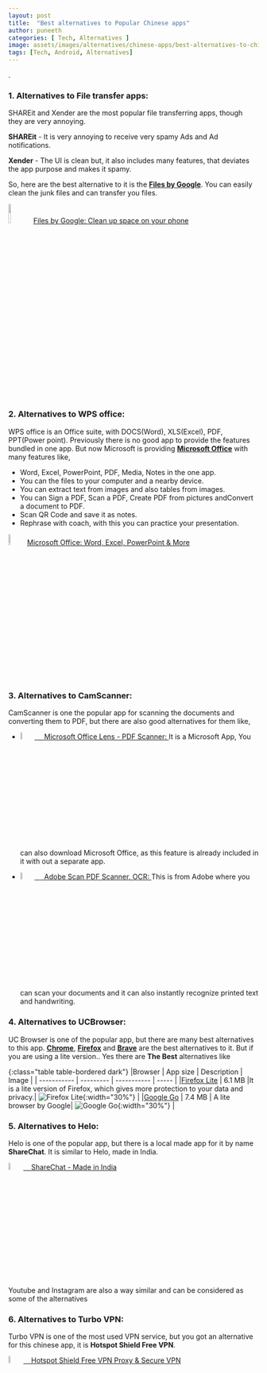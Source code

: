 ```yaml
---
layout: post
title:  "Best alternatives to Popular Chinese apps"
author: puneeth
categories: [ Tech, Alternatives ]
image: assets/images/alternatives/chinese-apps/best-alternatives-to-chinese-apps.png
tags: [Tech, Android, Alternatives]
---
```

.
### 1. Alternatives to File transfer apps:

SHAREit and Xender are the most popular file transferring apps, though they are very annoying.

**SHAREit** - It is very annoying to receive very spamy Ads and Ad notifications.

**Xender**  - The UI is clean but, it also includes many features, that deviates the app purpose and makes it spamy.

So, here are the best alternative to it is the [**Files by Google**](https://play.google.com/store/apps/details?id=com.google.android.apps.nbu.files&hl=en_IN). You can easily clean the junk files and can transfer you files.

<p align="">
  <a href="https://play.google.com/store/apps/details?id=com.google.android.apps.nbu.files&hl=en_IN"><img width="10%" src="{{ site.baseurl }}/assets/images/alternatives/chinese-apps/filesgo.png"><bold>Files by Google: Clean up space on your phone</bold></a>
</p>

### 2. Alternatives to WPS office:

WPS office is an Office suite, with DOCS(Word), XLS(Excel), PDF, PPT(Power point). Previously there is no good app to provide the features bundled in one app. But now Microsoft is providing [**Microsoft Office**](https://play.google.com/store/apps/details?id=com.microsoft.office.officehubrow&hl=en_IN) with many features like,
- Word, Excel, PowerPoint, PDF, Media, Notes in the one app.
- You can the files to your computer and a nearby device.
- You can extract text from images and also tables from images.
- You can Sign a PDF, Scan a PDF, Create PDF from pictures andConvert a document to PDF.
- Scan QR Code and save it as notes.
- Rephrase with coach, with this you can practice your presentation.

<p align="">
  <a href="https://play.google.com/store/apps/details?id=com.microsoft.office.officehubrow&hl=en_IN"><img width="7.5%" src="{{ site.baseurl }}/assets/images/alternatives/chinese-apps/microsoft-office.png"><bold>Microsoft Office: Word, Excel, PowerPoint & More</bold></a>
</p>

### 3. Alternatives to CamScanner:

CamScanner is one the popular app for scanning the documents and converting them to PDF, but there are also good alternatives for them like,
+ <p align="">
  <a href="https://play.google.com/store/apps/details?id=com.microsoft.office.officelens&hl=en_IN"><img width="6%" src="{{ site.baseurl }}/assets/images/alternatives/chinese-apps/microsoft-office-lens.png">&nbsp;&nbsp;&nbsp;&nbsp;&nbsp;<bold>Microsoft Office Lens - PDF Scanner: </bold></a>It is a Microsoft App, You can also download Microsoft Office, as this feature is already included in it with out a separate app.
  </p>

+ <p align="">
  <a href="https://play.google.com/store/apps/details?id=com.adobe.scan.android&hl=en_IN"><img width="6%" src="{{ site.baseurl }}/assets/images/alternatives/chinese-apps/adobe-scan.png">&nbsp;&nbsp;&nbsp;&nbsp;&nbsp;<bold>Adobe Scan PDF Scanner, OCR: </bold></a>This is from Adobe where you can scan your documents and it can also instantly recognize printed text and handwriting.
  </p>

### 4. Alternatives to UCBrowser:

UC Browser is one of the popular app, but there are many best alternatives to this app. 
[**Chrome**](https://play.google.com/store/apps/details?id=com.android.chrome&hl=en_IN), [**Firefox**](https://play.google.com/store/apps/details?id=org.mozilla.firefox&hl=en_IN) and [**Brave**](https://play.google.com/store/apps/details?id=com.brave.browser&hl=en_IN) are the best alternatives to it. 
But if you are using a lite version.. Yes there are **The Best** alternatives like

{:class="table table-bordered dark"}
|Browser         | App size  | Description | Image |
| -----------    | --------- | ----------- | ----- |
|[Firefox Lite](https://play.google.com/store/apps/details?id=org.mozilla.rocket&hl=en_IN)    | 6.1 MB    |It is a lite version of Firefox, which gives more protection to your data and privacy.| ![Firefox Lite]({{site.baseurl}}/assets/images/alternatives/chinese-apps/firefox-lite.png){:width="30%"} |
|[Google Go](https://play.google.com/store/apps/details?id=com.google.android.apps.searchlite&hl=en_IN)       | 7.4 MB    | A lite browser by Google| ![Google Go]({{site.baseurl}}/assets/images/alternatives/chinese-apps/google-go.png){:width="30%"} |

### 5. Alternatives to Helo:

Helo is one of the popular app, but there is a local made app for it by name **ShareChat**. It is similar to Helo, made in India.

<p align="">
  <a href="https://play.google.com/store/apps/details?id=in.mohalla.sharechat"><img width="6%" src="{{ site.baseurl }}/assets/images/alternatives/chinese-apps/share-chat.png">&nbsp;&nbsp;&nbsp;&nbsp;<bold>ShareChat - Made in India</bold></a>
</p>
Youtube and Instagram are also a way similar and can be considered as some of the alternatives

### 6. Alternatives to Turbo VPN:

Turbo VPN is one of the most used VPN service, but you got an alternative for this chinese app, it is **Hotspot Shield Free VPN**.
<p align="">
  <a href="https://play.google.com/store/apps/details?id=hotspotshield.android.vpn&hl=en_IN"><img width="6%" src="{{ site.baseurl }}/assets/images/alternatives/chinese-apps/hotspot-shield-vpn.png">&nbsp;&nbsp;&nbsp;&nbsp;<bold>Hotspot Shield Free VPN Proxy & Secure VPN</bold></a>
</p>